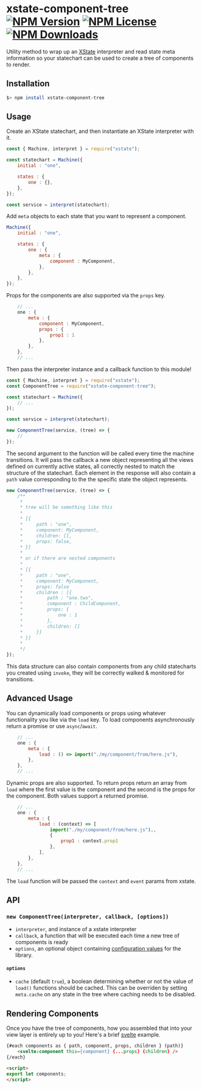 # xstate-component-tree [![NPM Version](https://img.shields.io/npm/v/xstate-component-tree.svg)](https://www.npmjs.com/package/xstate-component-tree) [![NPM License](https://img.shields.io/npm/l/xstate-component-tree.svg)](https://www.npmjs.com/package/xstate-component-tree) [![NPM Downloads](https://img.shields.io/npm/dm/xstate-component-tree.svg)](https://www.npmjs.com/package/xstate-component-tree)

Utility method to wrap up an [XState](https://xstate.js.org) interpreter and read state meta information so your statechart can be used to create a tree of components to render.

## Installation

```bash
$> npm install xstate-component-tree
```

## Usage

Create an XState statechart, and then instantiate an XState interpreter with it.

```js
const { Machine, interpret } = require("xstate");

const statechart = Machine({
    initial : "one",

    states : {
        one : {},
    },
});

const service = interpret(statechart);
```

Add `meta` objects to each state that you want to represent a component.

```js
Machine({
    initial : "one",

    states : {
        one : {
            meta : {
                component : MyComponent,
            },
        },
    },
});
```
Props for the components are also supported via the `props` key.

```js
    // ...
    one : {
        meta : {
            component : MyComponent,
            props : {
                prop1 : 1
            },
        },
    },
    // ...
```

Then pass the interpreter instance and a callback function to this module!

```js
const { Machine, interpret } = require("xstate");
const ComponentTree = require("xstate-component-tree");

const statechart = Machine({
    // ...
});

const service = interpret(statechart);

new ComponentTree(service, (tree) => {
    // 
});
```

The second argument to the function will be called every time the machine transitions. It will pass the callback a new object representing all the views defined on currently active states, all correctly nested to match the structure of the statechart. Each element in the response will also contain a `path` value corresponding to the the specific state the object represents.

```js
new ComponentTree(service, (tree) => {
    /**
     * 
     * tree will be something like this
     * 
     * [{
     *     path : "one",
     *     component: MyComponent,
     *     children: [],
     *     props: false,
     * }]
     * 
     * or if there are nested components
     * 
     * [{
     *     path : "one",
     *     component: MyComponent,
     *     props: false
     *     children : [{
     *         path : "one.two",
     *         component : ChildComponent,
     *         props: {
     *             one : 1
     *         },
     *         children: []
     *     }]
     * }]
     * 
     */ 
});
```

This data structure can also contain components from any child statecharts you created using `invoke`, they will be correctly walked & monitored for transitions.

## Advanced Usage

You can dynamically load components or props using whatever functionality you like via the `load` key. To load components asynchronously return a promise or use `async`/`await`.

```js
    // ...
    one : {
        meta : {
            load : () => import("./my/component/from/here.js"),
        },
    },
    // ...
```

Dynamic props are also supported. To return props return an array from `load` where the first value is the component and the second is the props for the component. Both values support a returned promise.

```js
    // ...
    one : {
        meta : {
            load : (context) => [
                import("./my/component/from/here.js"),, 
                {
                    prop1 : context.prop1
                },
            ],
        },
    },
    // ...
```

The `load` function will be passed the `context` and `event` params from xstate.

## API

### `new ComponentTree(interpreter, callback, [options])`

- `interpreter`, and instance of a xstate interpreter
- `callback`, a function that will be executed each time a new tree of components is ready
- `options`, an optional object containing [configuration values](#options) for the library.

#### `options`

- `cache` (default `true`), a boolean determining whether or not the value of `load()` functions should be cached. This can be overriden by setting `meta.cache` on any state in the tree where caching needs to be disabled.

## Rendering Components

Once you have the tree of components, how you assembled that into your view layer is entirely up to you! Here's a brief [svelte](https://svelte.dev) example.

```html
{#each components as { path, component, props, children } (path)}
    <svelte:component this={component} {...props} {children} />
{/each}

<script>
export let components;
</script>
```
